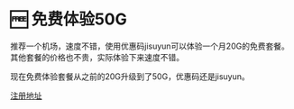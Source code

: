 # 🆓 免费体验50G

推荐一个机场，速度不错，使用优惠码jisuyun可以体验一个月20G的免费套餐。 其他套餐的价格也不贵，实际体验下来速度不错。

现在免费体验套餐从之前的20G升级到了50G，优惠码还是jisuyun。

&#x20;[注册地址](https://xn--9kqu12djx2a.net/#/register?code=ZreZrCbq)
